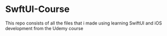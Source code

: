 # SwftUI-Course
This repo consists of all the files that i made using learning SwiftUI and iOS development from the Udemy course 
